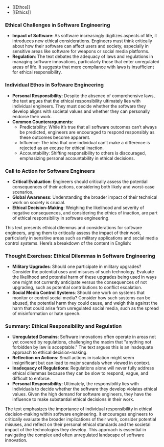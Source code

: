 - [[Ethos]]
- [[Ethics]]
### Ethical Challenges in Software Engineering

- **Impact of Software**: As software increasingly digitizes aspects of life, it introduces new ethical considerations. Engineers must think critically about how their software can affect users and society, especially in sensitive areas like software for weapons or social media platforms.
- **Regulation**: The text debates the adequacy of laws and regulations in managing software innovations, particularly those that enter unregulated areas of life. It suggests that mere compliance with laws is insufficient for ethical responsibility.

### Individual Ethos in Software Engineering

- **Personal Responsibility**: Despite the absence of comprehensive laws, the text argues that the ethical responsibility ultimately lies with individual engineers. They must decide whether the software they develop aligns with societal values and whether they can personally endorse their work.
- **Common Counterarguments**:
    - Predictability: While it’s true that all software outcomes can’t always be predicted, engineers are encouraged to respond responsibly as these outcomes become apparent.
    - Influence: The idea that one individual can’t make a difference is rejected as an excuse for ethical inaction.
    - Accountability: Shifting responsibility to others is discouraged, emphasizing personal accountability in ethical decisions.

### Call to Action for Software Engineers

- **Critical Evaluation**: Engineers should critically assess the potential consequences of their actions, considering both likely and worst-case scenarios.
- **Global Awareness**: Understanding the broader impact of their technical work on society is crucial.
- **Ethical Decision-Making**: Weighing the likelihood and severity of negative consequences, and considering the ethics of inaction, are part of ethical responsibility in software engineering.

This text presents ethical dilemmas and considerations for software engineers, urging them to critically assess the impact of their work, particularly in sensitive areas such as military applications and social media control systems. Here’s a breakdown of the content in English:

### Thought Exercises: Ethical Dilemmas in Software Engineering
- **Military Upgrades**: Should one participate in military upgrades? Consider the potential uses and misuses of such technology. Evaluate the likelihood and potential harm of these upgrades being used in ways one might not currently anticipate versus the consequences of not upgrading, such as potential contributions to conflict escalation.
- **Social Media Control Systems**: Should one work on systems that monitor or control social media? Consider how such systems can be abused, the potential harm they could cause, and weigh this against the harm that could arise from unregulated social media, such as the spread of misinformation or hate speech.

### Summary: Ethical Responsibility and Regulation
- **Unregulated Domains**: Software innovations often operate in areas not yet covered by regulations, challenging the maxim that "anything not forbidden by law is acceptable." The text argues this is an inadequate approach to ethical decision-making.
- **Reflection on Actions**: Small actions in isolation might seem insignificant but can lead to major scandals when viewed in context.
- **Inadequacy of Regulations**: Regulations alone will never fully address ethical dilemmas because they can be slow to respond, vague, and difficult to enforce.
- **Personal Responsibility**: Ultimately, the responsibility lies with individuals to decide whether the software they develop violates ethical values. Given the high demand for software engineers, they have the influence to make substantial ethical decisions in their work.

The text emphasizes the importance of individual responsibility in ethical decision-making within software engineering. It encourages engineers to critically evaluate the broader implications of their work, consider potential misuses, and reflect on their personal ethical standards and the societal impact of the technologies they develop. This approach is essential in navigating the complex and often unregulated landscape of software innovation.